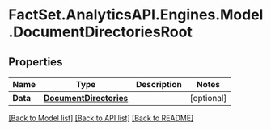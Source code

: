 # FactSet.AnalyticsAPI.Engines.Model.DocumentDirectoriesRoot
## Properties

Name | Type | Description | Notes
------------ | ------------- | ------------- | -------------
**Data** | [**DocumentDirectories**](DocumentDirectories.md) |  | [optional] 

[[Back to Model list]](../README.md#documentation-for-models) [[Back to API list]](../README.md#documentation-for-api-endpoints) [[Back to README]](../README.md)

